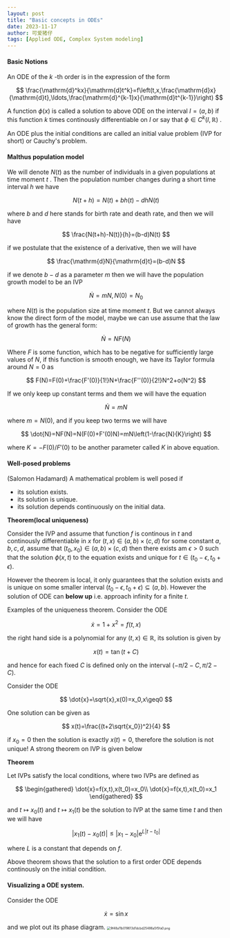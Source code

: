 ```yaml
---
layout: post
title: "Basic concepts in ODEs"
date: 2023-11-17
author: 可爱猪仔
tags: [Applied ODE, Complex System modeling]
---
```


<head>
    <script src="https://cdn.mathjax.org/mathjax/latest/MathJax.js?config=TeX-AMS-MML_HTMLorMML" type="text/javascript"></script>
    <script type="text/x-mathjax-config">
        MathJax.Hub.Config({
            tex2jax: {
            skipTags: ['script', 'noscript', 'style', 'textarea', 'pre'],
            inlineMath: [['$','$']]
            }
        });
    </script>
</head>

#### Basic Notions

An ODE of the $k$ -th order is in the expression of the form

$$
\frac{\mathrm{d}^kx}{\mathrm{d}t^k}=f\left(t,x,\frac{\mathrm{d}x}{\mathrm{d}t},\ldots,\frac{\mathrm{d}^{k-1}x}{\mathrm{d}t^{k-1}}\right)
$$

A function $\phi (x)$ is called a solution to above ODE on the interval $I=(a, b)$ if this function $k$ times continously differentiable on $I$ or say that $\phi\in C^{k}(I,\mathbb{R})$ .

An ODE plus the initial conditions are called an initial value problem (IVP for short) or Cauchy's problem.

#### Malthus population model
We will denote $N (t)$ as the number of individuals in a given populations at time moment $t$ . Then the population number changes during a short time interval $h$ we have

$$
N(t+h)=N(t)+bh(t)-dhN(t)
$$

where $b$ and $d$ here stands for birth rate and death rate, and then we will have 

$$
\frac{N(t+h)-N(t)}{h}=(b-d)N(t)
$$

if we postulate that the existence of a derivative, then we will have

$$
\frac{\mathrm{d}N}{\mathrm{d}t}=(b-d)N
$$

if we denote $b-d$ as a parameter $m$ then we will have the population growth model to be an IVP

$$
\dot{N}=mN,N(0)=N_0
$$

where $N(t)$ is the population size at time moment $t$.
But we cannot always know the direct form of the model, maybe we can use assume that the law of growth has the general form:

$$
\dot{N}=NF(N)
$$

Where $F$ is some function, which has to be negative for sufficiently large values of $N$, if this function is smooth enough, we have its Taylor formula around $N=0$ as

$$
F(N)=F(0)+\frac{F'(0)}{1!}N+\frac{F''(0)}{2!}N^2+o(N^2)
$$

If we only keep up constant terms and them we will have the equation

$$
\dot{N}=mN
$$

where $m=N(0)$, and if you keep two terms we will have

$$
\dot{N}=NF(N)=N(F(0)+F'(0)N)=mN\left(1-\frac{N}{K}\right)
$$

where $K=-F(0)/F'(0)$ to be another parameter called $K$ in above equation.
#### Well-posed problems
(Salomon Hadamard) A mathematical problem is well posed if
* its solution exists.
* its solution is unique.
* its solution depends continuously on the initial data.

**Theorem(local uniqueness)**

Consider the IVP and assume that function $f$ is continous in $t$ and continously differentiable in $x$ for $(t,x)\in (a,b)\times(c,d)$ for some constant $a,b,c,d$, assume that $(t_0,x_0)\in(a,b)\times(c,d)$ then there exists am $\epsilon>0$ such that the solution $\phi(x,t)$ to the equation exists and unique for $t\in(t_0-\epsilon,t_0+\epsilon)$.

However the theorem is local, it only guarantees that the solution exists and is unique on some smaller interval $(t_0-\epsilon,t_0+\epsilon)\subseteq (a,b)$. However the solution of ODE can **below up** i.e. approach infinity for a finite $t$.

Examples of the uniqueness theorem.
Consider the ODE

$$
\dot{x}=1+x^2=f(t,x)
$$

the right hand side is a polynomial for any $(t,x)\in\mathbb{R}$, its solution is given by

$$
x(t)=\tan{(t+C)}
$$

and hence for each fixed $C$ is defined only on the interval $(-\pi/2-C,\pi/2-C)$.

Consider the ODE

$$
\dot{x}=\sqrt{x},x(0)=x_0,x\geq0
$$

One solution can be given as

$$
x(t)=\frac{(t+2\sqrt{x_0})^2}{4}
$$

if $x_0=0$ then the solution is exactly $x(t)=0$, therefore the solution is not unique!
A strong theorem on IVP is given below

**Theorem**

Let IVPs satisfy the local conditions, where two IVPs are defined as

$$
\begin{gathered}
\dot{x}=f(x,t),x(t_0)=x_0\\ \dot{x}=f(x,t),x(t_0)=x_1
\end{gathered}
$$

and $t\mapsto x_0(t)$ and $t\mapsto x_1(t)$ be the solution to IVP at the same time $t$ and then we will have

$$
|x_1(t)-x_0(t)|\leq |x_1-x_0|\mathrm{e}^{L|t-t_0|}
$$

where $L$ is a constant that depends on $f$.

Above theorem shows that the solution to a first order ODE depends continously on the initial condition.

#### Visualizing a ODE system.
Consider the ODE

$$
\dot{x}=\sin{x}
$$

and we plot out its phase diagram.
<img src="https://i.mji.rip/2023/11/17/9f48a11b019613d1dcbd25486a5f5fa0.png" alt="9f48a11b019613d1dcbd25486a5f5fa0.png" style="zoom:50%;" />



